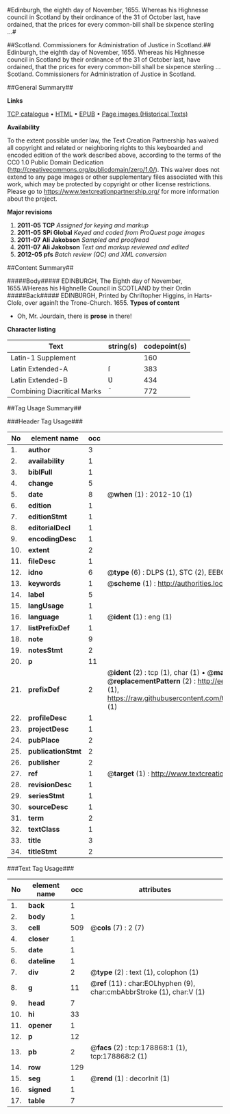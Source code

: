 #Edinburgh, the eighth day of November, 1655. Whereas his Highnesse council in Scotland by their ordinance of the 31 of October last, have ordained, that the prices for every common-bill shall be sixpence sterling ...#

##Scotland. Commissioners for Administration of Justice in Scotland.##
Edinburgh, the eighth day of November, 1655. Whereas his Highnesse council in Scotland by their ordinance of the 31 of October last, have ordained, that the prices for every common-bill shall be sixpence sterling ...
Scotland. Commissioners for Administration of Justice in Scotland.

##General Summary##

**Links**

[TCP catalogue](http://www.ota.ox.ac.uk/tcp/)  • 
[HTML](http://tei.it.ox.ac.uk/tcp/Texts-HTML/free/B06/B06069.html)  • 
[EPUB](http://tei.it.ox.ac.uk/tcp/Texts-EPUB/free/B06/B06069.epub) • 
[Page images (Historical Texts)](https://historicaltexts.jisc.ac.uk/eebo-52529177e)

**Availability**

To the extent possible under law, the Text Creation Partnership has waived all copyright and related or neighboring rights to this keyboarded and encoded edition of the work described above, according to the terms of the CC0 1.0 Public Domain Dedication (http://creativecommons.org/publicdomain/zero/1.0/). This waiver does not extend to any page images or other supplementary files associated with this work, which may be protected by copyright or other license restrictions. Please go to https://www.textcreationpartnership.org/ for more information about the project.

**Major revisions**

1. __2011-05__ __TCP__ *Assigned for keying and markup*
1. __2011-05__ __SPi Global__ *Keyed and coded from ProQuest page images*
1. __2011-07__ __Ali Jakobson__ *Sampled and proofread*
1. __2011-07__ __Ali Jakobson__ *Text and markup reviewed and edited*
1. __2012-05__ __pfs__ *Batch review (QC) and XML conversion*

##Content Summary##

#####Body#####
EDINBURGH, The Eighth day of November, 1655.WHereas his Highneſſe Council in SCOTLAND by their Ordin
#####Back#####
EDINBƲRGH, Printed by Chriſtopher Higgins, in Harts-Cloſe, over againſt the Trone-Church. 1655.
**Types of content**

  * Oh, Mr. Jourdain, there is **prose** in there!

**Character listing**


|Text|string(s)|codepoint(s)|
|---|---|---|
|Latin-1 Supplement| |160|
|Latin Extended-A|ſ|383|
|Latin Extended-B|Ʋ|434|
|Combining             Diacritical Marks|̄|772|

##Tag Usage Summary##

###Header Tag Usage###

|No|element name|occ|attributes|
|---|---|---|---|
|1.|__author__|3||
|2.|__availability__|1||
|3.|__biblFull__|1||
|4.|__change__|5||
|5.|__date__|8| @__when__ (1) : 2012-10 (1)|
|6.|__edition__|1||
|7.|__editionStmt__|1||
|8.|__editorialDecl__|1||
|9.|__encodingDesc__|1||
|10.|__extent__|2||
|11.|__fileDesc__|1||
|12.|__idno__|6| @__type__ (6) : DLPS (1), STC (2), EEBO-CITATION (1), OCLC (1), VID (1)|
|13.|__keywords__|1| @__scheme__ (1) : http://authorities.loc.gov/ (1)|
|14.|__label__|5||
|15.|__langUsage__|1||
|16.|__language__|1| @__ident__ (1) : eng (1)|
|17.|__listPrefixDef__|1||
|18.|__note__|9||
|19.|__notesStmt__|2||
|20.|__p__|11||
|21.|__prefixDef__|2| @__ident__ (2) : tcp (1), char (1)  •  @__matchPattern__ (2) : ([0-9\-]+):([0-9IVX]+) (1), (.+) (1)  •  @__replacementPattern__ (2) : http://eebo.chadwyck.com/downloadtiff?vid=$1&page=$2 (1), https://raw.githubusercontent.com/textcreationpartnership/Texts/master/tcpchars.xml#$1 (1)|
|22.|__profileDesc__|1||
|23.|__projectDesc__|1||
|24.|__pubPlace__|2||
|25.|__publicationStmt__|2||
|26.|__publisher__|2||
|27.|__ref__|1| @__target__ (1) : http://www.textcreationpartnership.org/docs/. (1)|
|28.|__revisionDesc__|1||
|29.|__seriesStmt__|1||
|30.|__sourceDesc__|1||
|31.|__term__|2||
|32.|__textClass__|1||
|33.|__title__|3||
|34.|__titleStmt__|2||


###Text Tag Usage###

|No|element name|occ|attributes|
|---|---|---|---|
|1.|__back__|1||
|2.|__body__|1||
|3.|__cell__|509| @__cols__ (7) : 2 (7)|
|4.|__closer__|1||
|5.|__date__|1||
|6.|__dateline__|1||
|7.|__div__|2| @__type__ (2) : text (1), colophon (1)|
|8.|__g__|11| @__ref__ (11) : char:EOLhyphen (9), char:cmbAbbrStroke (1), char:V (1)|
|9.|__head__|7||
|10.|__hi__|33||
|11.|__opener__|1||
|12.|__p__|12||
|13.|__pb__|2| @__facs__ (2) : tcp:178868:1 (1), tcp:178868:2 (1)|
|14.|__row__|129||
|15.|__seg__|1| @__rend__ (1) : decorInit (1)|
|16.|__signed__|1||
|17.|__table__|7||
